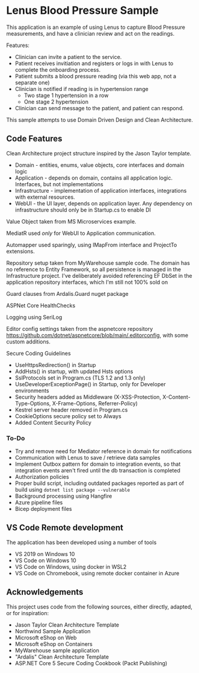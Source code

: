 # Lenus Blood Pressure Sample
This application is an example of using Lenus to capture Blood Pressure measurements, and have a clinician review and act on the readings.

Features:

* Clinician can invite a patient to the service.
* Patient receives invitiation and registers or logs in with Lenus to complete the onboarding process.
* Patient submits a blood pressure reading (via this web app, not a separate one)
* Clinician is notified if reading is in hypertension range 
    * Two stage 1 hypertension in a row
    * One stage 2 hypertension
* Clinician can send message to the patient, and patient can respond.

This sample attempts to use Domain Driven Design and Clean Architecture.  

## Code Features

Clean Architecture project structure inspired by the Jason Taylor template.

* Domain - entities, enums, value objects, core interfaces and domain logic
* Application - depends on domain, contains all application logic.  Interfaces, but not implementations
* Infrastructure - implementation of application interfaces, integrations with external resources.
* WebUI - the UI layer, depends on application layer.  Any dependency on infrastructure should only be in Startup.cs to enable DI

Value Object taken from MS Microservices example.

MediatR used _only_ for WebUI to Application communication.

Automapper used sparingly, using IMapFrom interface and ProjectTo extensions.

Repository setup taken from MyWarehouse sample code.  The domain has no reference to Entity Framework, so all persistence is managed
in the Infrastructure project.  I've deliberately avoided referencing EF DbSet in the application repository interfaces, which I'm still not 100%
sold on

Guard clauses from Ardalis.Guard nuget package

ASPNet Core HealthChecks

Logging using SeriLog

Editor config settings taken from the aspnetcore repository https://github.com/dotnet/aspnetcore/blob/main/.editorconfig, with some custom additions.

Secure Coding Guidelines

* UseHttpsRedirection() in Startup
* AddHsts() in startup, with updated Hsts options
* SslProtocols set in Program.cs (TLS 1.2 and 1.3 only)
* UseDeveloperExceptionPage() in Startup, only for Developer environments
* Security headers added as Middleware (X-XSS-Protection, X-Content-Type-Options, X-Frame-Options, Referrer-Policy)
* Kestrel server header removed in Program.cs
* CookieOptions secure policy set to Always
* Added Content Security Policy


### To-Do

* Try and remove need for Mediator reference in domain for notifications
* Communication with Lenus to save / retrieve data samples
* Implement Outbox pattern for domain to integration events, so that integration events aren't fired until the db transaction is completed
* Authorization policies
* Proper build script, including outdated packages reported as part of build using  `dotnet list package --vulnerable`
* Background processing using Hangfire
* Azure pipeline files
* Bicep deployment files


## VS Code Remote development

The application has been developed using a number of tools

* VS 2019 on Windows 10
* VS Code on Windows 10
* VS Code on Windows, using docker in WSL2
* VS Code on Chromebook, using remote docker container in Azure

## Acknowledgements

This project uses code from the following sources, either directly, adapted, or for inspiration:

* Jason Taylor Clean Architecture Template
* Northwind Sample Application
* Microsoft eShop on Web
* Microsoft eShop on Containers
* MyWarehouse sample application
* "Ardalis" Clean Architecture Template
* ASP.NET Core 5 Secure Coding Cookbook (Packt Publishing)


